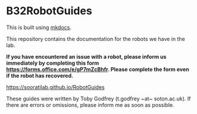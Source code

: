 # B32RobotGuides

This is built using [mkdocs](https://www.mkdocs.org).

This repository contains the documentation for the robots we have in the lab.

**If you have encountered an issue with a robot, please inform us immediately by completing this form <https://forms.office.com/e/gP7mZcBhfr>. Please complete the form even if the robot has recovered.**

<https://sooratilab.github.io/RobotGuides>

These guides were written by Toby Godfrey (t.godfrey \~at\~ soton.ac.uk). If there are errors or omissions, please inform me as soon as possible.
